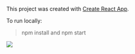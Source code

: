 This project was created with [Create React App](https://github.com/facebook/create-react-app).

To run locally:
>npm install and npm start

<img src="https://github.com/shubhamcodez/PharmaLandingPage/Capture.png">
